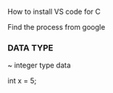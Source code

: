 
How to install VS code for C

Find the process from google

### DATA TYPE

~ integer type data

int x = 5;
